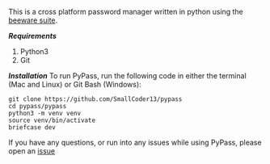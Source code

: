 This is a cross platform password manager written in python using the [beeware suite](https://beeware.org/).

***Requirements***
<ol>
  <li>Python3</li>
  <li>Git</li>
</ol>

***Installation***
To run PyPass, run the following code in either the terminal (Mac and Linux) or Git Bash (Windows):
```
git clone https://github.com/SmallCoder13/pypass
cd pypass/pypass
python3 -m venv venv
source venv/bin/activate
briefcase dev
```

If you have any questions, or run into any issues while using PyPass, please open an [issue](https://github.com/SmallCoder13/pypass/issues)
